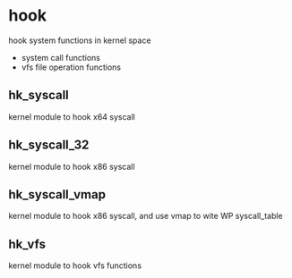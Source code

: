 # hook
hook system functions in kernel space
- system call functions
- vfs file operation functions

## hk_syscall
kernel module to hook x64 syscall

## hk_syscall_32
kernel module to hook x86 syscall

## hk_syscall_vmap
kernel module to hook x86 syscall, and use vmap to wite WP syscall_table

## hk_vfs
kernel module to hook vfs functions

